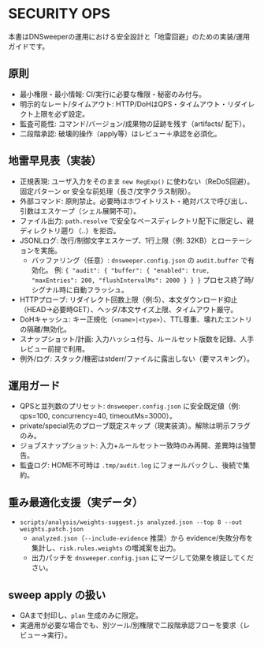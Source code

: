 # SECURITY OPS

本書はDNSweeperの運用における安全設計と「地雷回避」のための実装/運用ガイドです。

## 原則
- 最小権限・最小情報: CI/実行に必要な権限・秘密のみ付与。
- 明示的なレート/タイムアウト: HTTP/DoHはQPS・タイムアウト・リダイレクト上限を必ず設定。
- 監査可能性: コマンド/バージョン/成果物の証跡を残す（artifacts/ 配下）。
- 二段階承認: 破壊的操作（apply等）はレビュー＋承認を必須化。

## 地雷早見表（実装）
- 正規表現: ユーザ入力をそのまま `new RegExp()` に使わない（ReDoS回避）。固定パターン or 安全な前処理（長さ/文字クラス制限）。
- 外部コマンド: 原則禁止。必要時はホワイトリスト・絶対パスで呼び出し、引数はエスケープ（シェル展開不可）。
- ファイル出力: `path.resolve` で安全なベースディレクトリ配下に限定し、親ディレクトリ遡り（..）を拒否。
- JSONLログ: 改行/制御文字エスケープ、1行上限（例: 32KB）とローテーションを実施。
  - バッファリング（任意）: `dnsweeper.config.json` の `audit.buffer` で有効化。
    例: `{ "audit": { "buffer": { "enabled": true, "maxEntries": 200, "flushIntervalMs": 2000 } } }`
    プロセス終了時/シグナル時に自動フラッシュ。
- HTTPプローブ: リダイレクト回数上限（例:5）、本文ダウンロード抑止（HEAD→必要時GET）、ヘッダ/本文サイズ上限、タイムアウト厳守。
- DoHキャッシュ: キー正規化（`<name>|<type>`）、TTL尊重、壊れたエントリの隔離/無効化。
- スナップショット/計画: 入力ハッシュ付与、ルールセット版数を記録、人手レビュー前提で利用。
- 例外/ログ: スタック/機密はstderr/ファイルに露出しない（要マスキング）。

## 運用ガード
- QPSと並列数のプリセット: `dnsweeper.config.json` に安全既定値（例: qps=100, concurrency=40, timeoutMs=3000）。
- private/special先のプローブ既定スキップ（現実装済）。解除は明示フラグのみ。
- ジョブスナップショット: 入力+ルールセット一致時のみ再開、差異時は強警告。
- 監査ログ: HOME不可時は `.tmp/audit.log` にフォールバックし、後続で集約。

## 重み最適化支援（実データ）
- `scripts/analysis/weights-suggest.js analyzed.json --top 8 --out weights.patch.json`
  - `analyzed.json`（`--include-evidence` 推奨）から evidence/失敗分布を集計し、`risk.rules.weights` の増減案を出力。
  - 出力パッチを `dnsweeper.config.json` にマージして効果を検証してください。

## sweep apply の扱い
- GAまで封印し、`plan` 生成のみに限定。
- 実適用が必要な場合でも、別ツール/別権限で二段階承認フローを要求（レビュー→実行）。
